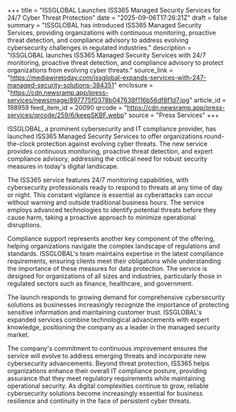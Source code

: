 +++
title = "ISSGLOBAL Launches ISS365 Managed Security Services for 24/7 Cyber Threat Protection"
date = "2025-09-06T17:26:21Z"
draft = false
summary = "ISSGLOBAL has introduced ISS365 Managed Security Services, providing organizations with continuous monitoring, proactive threat detection, and compliance advisory to address evolving cybersecurity challenges in regulated industries."
description = "ISSGLOBAL launches ISS365 Managed Security Services with 24/7 monitoring, proactive threat detection, and compliance advisory to protect organizations from evolving cyber threats."
source_link = "https://mediawiretoday.com/issglobal-expands-services-with-247-managed-security-solutions-384351"
enclosure = "https://cdn.newsramp.app/press-services/newsimage/897775f0378b047638f116b56df8f1d7.jpg"
article_id = 198959
feed_item_id = 20090
qrcode = "https://cdn.newsramp.app/press-services/qrcode/259/6/keepSKBF.webp"
source = "Press Services"
+++

<p>ISSGLOBAL, a prominent cybersecurity and IT compliance provider, has launched ISS365 Managed Security Services to offer organizations round-the-clock protection against evolving cyber threats. The new service provides continuous monitoring, proactive threat detection, and expert compliance advisory, addressing the critical need for robust security measures in today's digital landscape.</p><p>The ISS365 service features 24/7 monitoring capabilities, with cybersecurity professionals ready to respond to threats at any time of day or night. This constant vigilance is essential as cyberattacks can occur without warning and outside traditional business hours. The service employs advanced technologies to identify potential threats before they cause harm, taking a proactive approach to minimize operational disruptions.</p><p>Compliance support represents another key component of the offering, helping organizations navigate the complex landscape of regulations and standards. ISSGLOBAL's team maintains expertise in the latest compliance requirements, ensuring clients meet their obligations while understanding the importance of these measures for data protection. The service is designed for organizations of all sizes and industries, particularly those in regulated sectors such as finance, healthcare, and government.</p><p>The launch responds to growing demand for comprehensive cybersecurity solutions as businesses increasingly recognize the importance of protecting sensitive information and maintaining customer trust. ISSGLOBAL's expanded services combine technological advancements with expert knowledge, positioning the company as a leader in the managed security market.</p><p>The company's commitment to continuous improvement ensures the service will evolve to address emerging threats and incorporate new cybersecurity advancements. Beyond threat protection, ISS365 helps organizations enhance their overall IT compliance posture, providing assurance that they meet regulatory requirements while maintaining operational security. As digital complexities continue to grow, reliable cybersecurity solutions become increasingly essential for business resilience and continuity in the face of persistent cyber threats.</p>